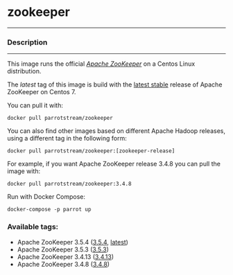 # **zookeeper**
___

### Description
___

This image runs the official [*Apache ZooKeeper*](https://zookeeper.apache.org/) on a Centos Linux distribution.

The *latest* tag of this image is build with the [latest stable](https://zookeeper.apache.org/releases.html) release of Apache ZooKeeper on Centos 7.

You can pull it with:

    docker pull parrotstream/zookeeper


You can also find other images based on different Apache Hadoop releases, using a different tag in the following form:

    docker pull parrotstream/zookeeper:[zookeeper-release]


For example, if you want Apache ZooKeeper release 3.4.8 you can pull the image with:

    docker pull parrotstream/zookeeper:3.4.8

Run with Docker Compose:

    docker-compose -p parrot up

### Available tags:

- Apache ZooKeeper 3.5.4 ([3.5.4](https://github.com/parrot-stream/docker-zookeeper/blob/3.5.4/Dockerfile), [latest](https://github.com/parrot-stream/docker-zookeeper/blob/latest/Dockerfile))
- Apache ZooKeeper 3.5.3 ([3.5.3](https://github.com/parrot-stream/docker-zookeeper/blob/3.5.3/Dockerfile))
- Apache ZooKeeper 3.4.13 ([3.4.13](https://github.com/parrot-stream/docker-zookeeper/blob/3.4.13/Dockerfile))
- Apache ZooKeeper 3.4.8 ([3.4.8](https://github.com/parrot-stream/docker-zookeeper/blob/3.4.8/Dockerfile))

